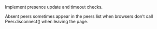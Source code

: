 Implement presence update
and timeout checks.

Absent peers
sometimes appear in the peers list
when browsers don't call Peer.disconnect()
when leaving the page.
